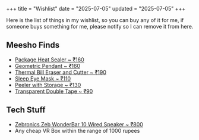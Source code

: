 +++
title = "Wishlist"
date = "2025-07-05"
updated = "2025-07-05"
+++

Here is the list of things in my wishlist, so you can buy any of it for me, if someone buys something for me, please notify so I can remove it from here.  

##  Meesho Finds
- [Package Heat Sealer ~ ₹160](https://www.meesho.com/portable-heat-sealer-cutter-with-usb-charging-cable-2-in-1-mini-food-bag-re-seller-pack-of-1/p/97yqpk)
- [Geometric Pendant ~ ₹160](https://www.meesho.com/geometric-black-stainless-steel-pendant-necklace-with-chain-for-men-boys/p/7rqo9d)
- [Thermal Bill Eraser and Cutter ~ ₹190](https://www.meesho.com/2-in-1-thermal-paper-correction-fluid-with-unboxing-knife-thermal-paper-data-fluid-information-anti-leakage-protection-correction-fluid-for-package-labels-bills/p/95jnv2)
- [Sleep Eye Mask ~ ₹110 ](https://www.meesho.com/ymir-nap-eye-mask-for-sleeping-smooth-sleeping-mask-sleep-mask-with-adjustable-strap/p/4a3pi8)
- [Peeler with Storage ~ ₹130](https://www.meesho.com/lyud-1pcs-multi-functional-storage-peelervegetable-peelerfruit-peeler-peeler-with-containersuitable-for-home-and-kitchen-usemulticolor/p/7s2i2e)
- [Transparent Double Tape ~ ₹90](https://www.meesho.com/nano-tape-multipurpose-double-sided-tape-adhesive-silicone-tape-heavy-duty-heat-resistant-multi-functional-removable-washable-reusable-anti-slip-gel-nano-grip-tape-grip-tape/p/871e4j)

## Tech Stuff
- [Zebronics Zeb WonderBar 10 Wired Speaker ~ ₹800](https://www.amazon.in/dp/B08K9PX15C/)
- Any cheap VR Box within the range of 1000 rupees